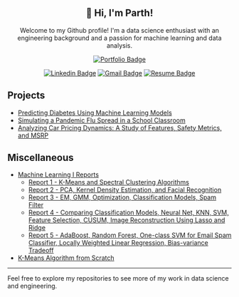 <h2 align="center">👋 Hi, I'm Parth! </h2>

<div align="center">
  
  Welcome to my Github profile! I'm a data science enthusiast with an engineering background and a passion for machine learning and data analysis.
  
  <div align="center">
    
  [![Portfolio Badge](https://img.shields.io/badge/portfolio-000000?style=for-the-badge&logo=About.me&logoColor=white)](https://parthhpatel.com)
  
  </div>
  
  [![Linkedin Badge](https://img.shields.io/badge/-parthh--patel-blue?style=flat-square&logo=Linkedin&logoColor=white)](https://parthh-patel.github.io/misc/linkedin)
  [![Gmail Badge](https://img.shields.io/badge/-mail@parthhpatel.com-c14438?style=flat-square&logo=Gmail&logoColor=white)](mailto:mail@parthhpatel.com)
  [![Resume Badge](https://img.shields.io/badge/Resume-PDF-brightgreen?style=flat-square&logo=pdf&logoColor=white)](https://parthhpatel.com/resume)

</div>

## Projects
- [Predicting Diabetes Using Machine Learning Models](https://github.com/parthh-patel/Predicting-Diabetes-Using-Machine-Learning-Models-2024)
- [Simulating a Pandemic Flu Spread in a School Classroom](https://github.com/parthh-patel/Classroom-Flu-Spread-Simulation-2024)
- [Analyzing Car Pricing Dynamics: A Study of Features, Safety Metrics, and MSRP](https://github.com/parthh-patel/Analyzing-Car-Pricing-Dynamics-A-Study-of-Features-Safety-Metrics-and-MSRP-2023)

## Miscellaneous
- [Machine Learning I Reports](https://github.com/parthh-patel/Macine-Learning-I)
  - [Report 1 - K-Means and Spectral Clustering Algorithms](https://github.com/parthh-patel/Macine-Learning-I/blob/main/1%20-%20K-Means%20and%20Spectral%20Clustering%20Algorithms.pdf)
  - [Report 2 - PCA, Kernel Density Estimation, and Facial Recognition](https://github.com/parthh-patel/Macine-Learning-I/blob/main/2%20-%20PCA%2C%20Kernel%20Density%20Estimation%2C%20and%20Facial%20Recognition.pdf)
  - [Report 3 - EM, GMM, Optimization, Classification Models, Spam Filter](https://github.com/parthh-patel/Macine-Learning-I/blob/main/3%20-%20EM%2C%20GMM%2C%20Optimization%2C%20Classification%20Models%2C%20Spam%20Filter.pdf)
  - [Report 4 - Comparing Classification Models, Neural Net, KNN, SVM, Feature Selection, CUSUM, Image Reconstruction Using Lasso and Ridge](https://github.com/parthh-patel/Macine-Learning-I/blob/main/4%20-%20Comparing%20Classification%20Models%2C%20Neural%20Net%2C%20KNN%2C%20SVM%2C%20Feature%20Selection%2C%20CUSUM%2C%20Image%20Reconstruction%20Using%20Lasso%20and%20Ridge.pdf)
  - [Report 5 - AdaBoost, Random Forest, One-class SVM for Email Spam Classifier, Locally Weighted Linear Regression, Bias-variance Tradeoff](https://github.com/parthh-patel/Macine-Learning-I/blob/main/5%20-%20AdaBoost%2C%20Random%20Forest%2C%20One-class%20SVM%20for%20Email%20Spam%20Classifier%2C%20Locally%20Weighted%20Linear%20Regression%2C%20Bias-variance%20Tradeoff.pdf)
- [K-Means Algorithm from Scratch](https://github.com/parthh-patel/K-Means-Algorithm-from-Scratch)

---

Feel free to explore my repositories to see more of my work in data science and engineering.
